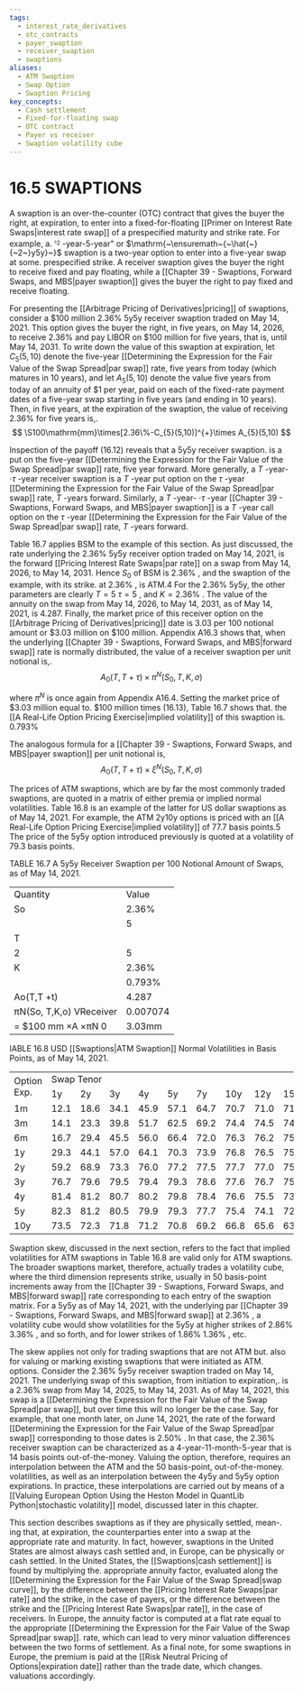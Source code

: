 ```yaml
---
tags:
  - interest_rate_derivatives
  - otc_contracts
  - payer_swaption
  - receiver_swaption
  - swaptions
aliases:
  - ATM Swaption
  - Swap Option
  - Swaption Pricing
key_concepts:
  - Cash settlement
  - Fixed-for-floating swap
  - OTC contract
  - Payer vs receiver
  - Swaption volatility cube
---
```


# 16.5 SWAPTIONS  

A swaption is an over-the-counter (OTC) contract that gives the buyer the right, at expiration, to enter into a fixed-for-floating [[Primer on Interest Rate Swaps|interest rate swap]] of a prespecified maturity and strike rate. For example, a. $^{\mathfrak{s}_{2}}$ -year-5-year" or $\mathrm{~\ensuremath~{~\hat{~}{~2~}y5y}~}\$ swaption is a two-year option to enter into a five-year swap at some. prespecified strike. A receiver swaption gives the buyer the right to receive fixed and pay floating, while a [[Chapter 39 - Swaptions, Forward Swaps, and MBS|payer swaption]] gives the buyer the right to pay fixed and receive floating.  

For presenting the [[Arbitrage Pricing of Derivatives|pricing]] of swaptions, consider a $\$100$ million $2.36\%$ 5y5y receiver swaption traded on May 14, 2021. This option gives the buyer the right, in five years, on May 14, 2026, to receive $2.36\%$ and pay LIBOR on $\$100$ million for five years, that is, until May 14, 2031. To write down the value of this swaption at expiration, let $C_{5}(5,10)$ denote the five-year [[Determining the Expression for the Fair Value of the Swap Spread|par swap]] rate, five years from today (which matures in 10 years), and let $A_{5}(5,10)$ denote the value five years from today of an annuity of $\$1$ per year, paid on each of the fixed-rate payment dates of a five-year swap starting in five years (and ending in 10 years). Then, in five years, at the expiration of the swaption, the value of receiving $2.36\%$ for five years is,.  
$$
\S100\mathrm{mm}\times[2.36\%-C_{5}(5,10)]^{+}\times A_{5}(5,10)
$$  

Inspection of the payoff (16.12) reveals that a 5y5y receiver swaption. is a put on the five-year [[Determining the Expression for the Fair Value of the Swap Spread|par swap]] rate, five year forward. More generally, a $T$ -year- $\cdot\tau$ -year receiver swaption is a $T$ -year put option on the $\tau$ -year [[Determining the Expression for the Fair Value of the Swap Spread|par swap]] rate, $T$ -years forward. Similarly, a $T$ -year- $\cdot\tau$ -year [[Chapter 39 - Swaptions, Forward Swaps, and MBS|payer swaption]] is a $T$ -year call option on the $\tau$ -year [[Determining the Expression for the Fair Value of the Swap Spread|par swap]] rate, $T$ -years forward.  

Table 16.7 applies BSM to the example of this section. As just discussed, the rate underlying the $2.36\%$ 5y5y receiver option traded on May 14, 2021, is the forward [[Pricing Interest Rate Swaps|par rate]] on a swap from May 14, 2026, to May 14, 2031. Hence $S_{0}$ of BSM is $2.36\%$ , and the swaption of the example, with its strike. at $2.36\%$ , is ATM.4 For the $2.36\%$ 5y5y, the other parameters are clearly $T=5$ $\tau=5$ , and $K=2.36\%$ . The value of the annuity on the swap from May 14, 2026, to May 14, 2031, as of May 14, 2021, is 4.287. Finally, the market price of this receiver option on the [[Arbitrage Pricing of Derivatives|pricing]] date is 3.03 per 100 notional amount or $\$3.03$ million on $\$100$ million. Appendix A16.3 shows that, when the underlying [[Chapter 39 - Swaptions, Forward Swaps, and MBS|forward swap]] rate is normally distributed, the value of a receiver swaption per unit notional is,.  
$$
A_{0}(T,T+\tau)\times\pi^{N}(S_{0},T,K,\sigma)
$$  

where $\pi^{N}$ is once again from Appendix A16.4. Setting the market price of $\$3.03$ million equal to. $\$100$ million times (16.13), Table 16.7 shows that. the [[A Real-Life Option Pricing Exercise|implied volatility]] of this swaption is. $0.793\%$  

The analogous formula for a [[Chapter 39 - Swaptions, Forward Swaps, and MBS|payer swaption]] per unit notional is,  
$$
A_{0}(T,T+\tau)\times\xi^{N}(S_{0},T,K,\sigma)
$$  

The prices of ATM swaptions, which are by far the most commonly traded swaptions, are quoted in a matrix of either premia or implied normal volatilities. Table 16.8 is an example of the latter for US dollar swaptions as of May 14, 2021. For example, the ATM 2y10y options is priced with an [[A Real-Life Option Pricing Exercise|implied volatility]] of 77.7 basis points.5 The price of the 5y5y option introduced previously is quoted at a volatility of 79.3 basis points.  

TABLE 16.7  A 5y5y Receiver Swaption per 100 Notional Amount of Swaps, as of May 14, 2021.   


<html><body><table><tr><td>Quantity</td><td>Value</td></tr><tr><td>So</td><td>2.36%</td></tr><tr><td></td><td>5</td></tr><tr><td>T</td><td></td></tr><tr><td>2</td><td>5</td></tr><tr><td>K</td><td>2.36%</td></tr><tr><td></td><td>0.793%</td></tr><tr><td>Ao(T,T +t)</td><td>4.287</td></tr><tr><td>πN(So, T,K,o) VReceiver</td><td>0.007074</td></tr><tr><td>= $100 mm ×A ×πN 0</td><td>3.03mm</td></tr></table></body></html>  

IABLE 16.8 USD [[Swaptions|ATM Swaption]] Normal Volatilities in Basis Points, as of May 14, 2021.   


<html><body><table><tr><td rowspan="2">Option Exp.</td><td colspan="11">Swap Tenor</td></tr><tr><td>1y</td><td>2y</td><td>3y</td><td>4y</td><td>5y</td><td>7y</td><td>10y</td><td>12y</td><td>15y</td><td>20y</td><td>30y</td></tr><tr><td>1m</td><td>12.1</td><td>18.6</td><td>34.1</td><td>45.9</td><td>57.1</td><td>64.7</td><td>70.7</td><td>71.0</td><td>71.1</td><td>71.3</td><td>71.5</td></tr><tr><td>3m</td><td>14.1</td><td>23.3</td><td>39.8</td><td>51.7</td><td>62.5</td><td>69.2</td><td>74.4</td><td>74.5</td><td>74.4</td><td>74.3</td><td>74.3</td></tr><tr><td>6m</td><td>16.7</td><td>29.4</td><td>45.5</td><td>56.0</td><td>66.4</td><td>72.0</td><td>76.3</td><td>76.2</td><td>75.8</td><td>75.6</td><td>75.3</td></tr><tr><td>1y</td><td>29.3</td><td>44.1</td><td>57.0</td><td>64.1</td><td>70.3</td><td>73.9</td><td>76.8</td><td>76.5</td><td>75.8</td><td>75.0</td><td>74.2</td></tr><tr><td>2y</td><td>59.2</td><td>68.9</td><td>73.3</td><td>76.0</td><td>77.2</td><td>77.5</td><td>77.7</td><td>77.0</td><td>75.7</td><td>74.1</td><td>72.9</td></tr><tr><td>3y</td><td>76.7</td><td>79.6</td><td>79.5</td><td>79.4</td><td>79.3</td><td>78.6</td><td>77.6</td><td>76.7</td><td>75.1</td><td>72.8</td><td>71.2</td></tr><tr><td>4y</td><td>81.4</td><td>81.2</td><td>80.7</td><td>80.2</td><td>79.8</td><td>78.4</td><td>76.6</td><td>75.5</td><td>73.7</td><td>71.3</td><td>69.4</td></tr><tr><td>5y</td><td>82.3</td><td>81.2</td><td>80.5</td><td>79.9</td><td>79.3</td><td>77.7</td><td>75.4</td><td>74.1</td><td>72.2</td><td>69.9</td><td>67.5</td></tr><tr><td>10y</td><td>73.5</td><td>72.3</td><td>71.8</td><td>71.2</td><td>70.8</td><td>69.2</td><td>66.8</td><td>65.6</td><td>63.8</td><td>61.6</td><td>59.4</td></tr></table></body></html>  

Swaption skew, discussed in the next section, refers to the fact that implied volatilities for ATM swaptions in Table 16.8 are valid only for ATM swaptions. The broader swaptions market, therefore, actually trades a volatility cube, where the third dimension represents strike, usually in 50 basis-point increments away from the [[Chapter 39 - Swaptions, Forward Swaps, and MBS|forward swap]] rate corresponding to each entry of the swaption matrix. For a 5y5y as of May 14, 2021, with the underlying par [[Chapter 39 - Swaptions, Forward Swaps, and MBS|forward swap]] at $2.36\%$ , a volatility cube would show volatilities for the 5y5y at higher strikes of $2.86\%$ $3.36\%$ , and so forth, and for lower strikes of $1.86\%$ $1.36\%$ , etc.  

The skew applies not only for trading swaptions that are not ATM but. also for valuing or marking existing swaptions that were initiated as ATM. options. Consider the $2.36\%$ 5y5y receiver swaption traded on May 14, 2021. The underlying swap of this swaption, from initiation to expiration,. is a $2.36\%$ swap from May 14, 2025, to May 14, 2031. As of May 14, 2021, this swap is a [[Determining the Expression for the Fair Value of the Swap Spread|par swap]], but over time this will no longer be the case. Say, for example, that one month later, on June 14, 2021, the rate of the forward [[Determining the Expression for the Fair Value of the Swap Spread|par swap]] corresponding to those dates is $2.50\%$ . In that case, the $2.36\%$ receiver swaption can be characterized as a 4-year-11-month-5-year that is 14 basis points out-of-the-money. Valuing the option, therefore, requires an interpolation between the ATM and the 50 basis-point, out-of-the-money. volatilities, as well as an interpolation between the 4y5y and 5y5y option expirations. In practice, these interpolations are carried out by means of a [[Valuing European Option Using the Heston Model in QuantLib Python|stochastic volatility]] model, discussed later in this chapter.  

This section describes swaptions as if they are physically settled, mean-. ing that, at expiration, the counterparties enter into a swap at the appropriate rate and maturity. In fact, however, swaptions in the United States are almost always cash settled and, in Europe, can be physically or cash settled. In the United States, the [[Swaptions|cash settlement]] is found by multiplying the. appropriate annuity factor, evaluated along the [[Determining the Expression for the Fair Value of the Swap Spread|swap curve]], by the difference between the [[Pricing Interest Rate Swaps|par rate]] and the strike, in the case of payers, or the difference between the strike and the [[Pricing Interest Rate Swaps|par rate]], in the case of receivers. In Europe, the annuity factor is computed at a flat rate equal to the appropriate [[Determining the Expression for the Fair Value of the Swap Spread|par swap]]. rate, which can lead to very minor valuation differences between the two forms of settlement. As a final note, for some swaptions in Europe, the premium is paid at the [[Risk Neutral Pricing of Options|expiration date]] rather than the trade date, which changes. valuations accordingly.  
